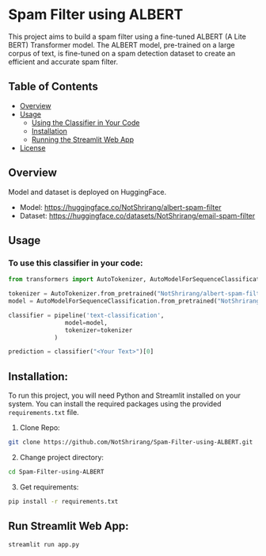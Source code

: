# Spam Filter using ALBERT

This project aims to build a spam filter using a fine-tuned ALBERT (A Lite BERT) Transformer model. The ALBERT model, pre-trained on a large corpus of text, is fine-tuned on a spam detection dataset to create an efficient and accurate spam filter.

## Table of Contents
- [Overview](#overview)
- [Usage](#usage)
    - [Using the Classifier in Your Code](#to-use-this-classifier-in-your-code)
    - [Installation](#installation)
    - [Running the Streamlit Web App](#run-streamlit-web-app)
- [License](https://github.com/NotShrirang/Spam-Filter-using-ALBERT/blob/main/LICENSE)

## Overview
Model and dataset is deployed on HuggingFace.
- Model: <a href="https://huggingface.co/NotShrirang/albert-spam-filter">https://huggingface.co/NotShrirang/albert-spam-filter</a><br>
- Dataset: <a href="https://huggingface.co/datasets/NotShrirang/email-spam-filter">https://huggingface.co/datasets/NotShrirang/email-spam-filter</a>


## Usage
### To use this classifier in your code:
```py
from transformers import AutoTokenizer, AutoModelForSequenceClassification, pipeline

tokenizer = AutoTokenizer.from_pretrained("NotShrirang/albert-spam-filter")
model = AutoModelForSequenceClassification.from_pretrained("NotShrirang/albert-spam-filter")

classifier = pipeline('text-classification',
                model=model,
                tokenizer=tokenizer
             )

prediction = classifier("<Your Text>")[0]
```
## Installation:
To run this project, you will need Python and Streamlit installed on your system. You can install the required packages using the provided `requirements.txt` file.
1. Clone Repo:

```sh
git clone https://github.com/NotShrirang/Spam-Filter-using-ALBERT.git
```
2. Change project directory:
```sh
cd Spam-Filter-using-ALBERT
```
3. Get requirements:
```sh
pip install -r requirements.txt
```

## Run Streamlit Web App:

```sh
streamlit run app.py
```
